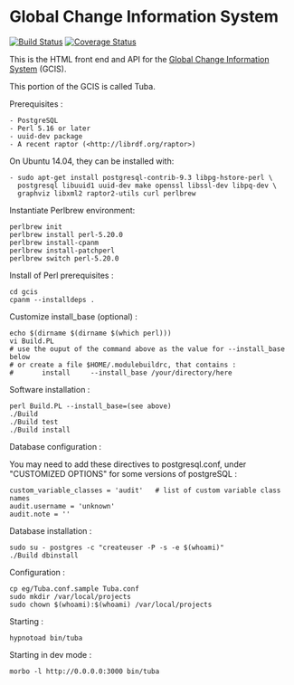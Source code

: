 Global Change Information System
================================
[![Build Status](https://travis-ci.org/USGCRP/gcis.svg?branch=master)](https://travis-ci.org/USGCRP/gcis/branches) [![Coverage Status](https://img.shields.io/coveralls/USGCRP/gcis.svg)](https://coveralls.io/r/USGCRP/gcis)

This is the HTML front end and API for the [Global Change Information System](http://data.globalchange.gov) (GCIS).

This portion of the GCIS is called Tuba.

Prerequisites :

    - PostgreSQL
    - Perl 5.16 or later
    - uuid-dev package
    - A recent raptor (<http://librdf.org/raptor>)

On Ubuntu 14.04, they can be installed with:

    - sudo apt-get install postgresql-contrib-9.3 libpg-hstore-perl \
      postgresql libuuid1 uuid-dev make openssl libssl-dev libpq-dev \
      graphviz libxml2 raptor2-utils curl perlbrew

Instantiate Perlbrew environment:

    perlbrew init
    perlbrew install perl-5.20.0
    perlbrew install-cpanm
    perlbrew install-patchperl
    perlbrew switch perl-5.20.0

Install of Perl prerequisites :

    cd gcis
    cpanm --installdeps .

Customize install_base (optional) :

    echo $(dirname $(dirname $(which perl)))
    vi Build.PL
    # use the ouput of the command above as the value for --install_base below
    # or create a file $HOME/.modulebuildrc, that contains :
    #       install     --install_base /your/directory/here

Software installation :

    perl Build.PL --install_base=(see above)
    ./Build
    ./Build test
    ./Build install

Database configuration :

You may need to add these directives to postgresql.conf, under "CUSTOMIZED
OPTIONS" for some versions of postgreSQL :

    custom_variable_classes = 'audit'   # list of custom variable class names
    audit.username = 'unknown'
    audit.note = ''

Database installation :

    sudo su - postgres -c "createuser -P -s -e $(whoami)"
    ./Build dbinstall

Configuration :

    cp eg/Tuba.conf.sample Tuba.conf
    sudo mkdir /var/local/projects
    sudo chown $(whoami):$(whoami) /var/local/projects

Starting :

    hypnotoad bin/tuba

Starting in dev mode :

    morbo -l http://0.0.0.0:3000 bin/tuba    

